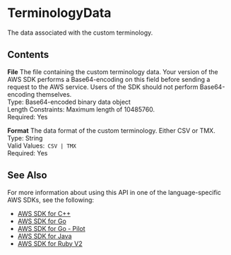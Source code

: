 # TerminologyData<a name="API_TerminologyData"></a>

The data associated with the custom terminology\.

## Contents<a name="API_TerminologyData_Contents"></a>

 **File**   <a name="Translate-Type-TerminologyData-File"></a>
The file containing the custom terminology data\. Your version of the AWS SDK performs a Base64\-encoding on this field before sending a request to the AWS service\. Users of the SDK should not perform Base64\-encoding themselves\.  
Type: Base64\-encoded binary data object  
Length Constraints: Maximum length of 10485760\.  
Required: Yes

 **Format**   <a name="Translate-Type-TerminologyData-Format"></a>
The data format of the custom terminology\. Either CSV or TMX\.  
Type: String  
Valid Values:` CSV | TMX`   
Required: Yes

## See Also<a name="API_TerminologyData_SeeAlso"></a>

For more information about using this API in one of the language\-specific AWS SDKs, see the following:
+  [AWS SDK for C\+\+](https://docs.aws.amazon.com/goto/SdkForCpp/translate-2017-07-01/TerminologyData) 
+  [AWS SDK for Go](https://docs.aws.amazon.com/goto/SdkForGoV1/translate-2017-07-01/TerminologyData) 
+  [AWS SDK for Go \- Pilot](https://docs.aws.amazon.com/goto/SdkForGoPilot/translate-2017-07-01/TerminologyData) 
+  [AWS SDK for Java](https://docs.aws.amazon.com/goto/SdkForJava/translate-2017-07-01/TerminologyData) 
+  [AWS SDK for Ruby V2](https://docs.aws.amazon.com/goto/SdkForRubyV2/translate-2017-07-01/TerminologyData) 